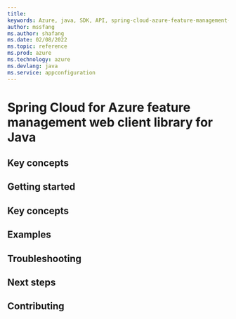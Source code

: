 ```yaml
---
title: 
keywords: Azure, java, SDK, API, spring-cloud-azure-feature-management-web, appconfiguration
author: mssfang
ms.author: shafang
ms.date: 02/08/2022
ms.topic: reference
ms.prod: azure
ms.technology: azure
ms.devlang: java
ms.service: appconfiguration
---
```

# Spring Cloud for Azure feature management web client library for Java

## Key concepts
## Getting started
## Key concepts
## Examples
## Troubleshooting
## Next steps
## Contributing

